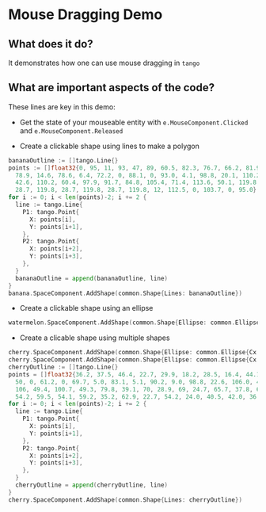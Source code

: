 # Mouse Dragging Demo

## What does it do?
It demonstrates how one can use mouse dragging in `tango`

## What are important aspects of the code?
These lines are key in this demo:

* Get the state of your mouseable entity with `e.MouseComponent.Clicked` and `e.MouseComponent.Released`

* Create a clickable shape using lines to make a polygon

```go
bananaOutline := []tango.Line{}
points := []float32{0, 95, 11, 93, 47, 89, 60.5, 82.3, 76.7, 66.2, 81.9, 57.0, 85.3, 31.5,
  78.9, 14.6, 78.6, 6.4, 72.2, 0, 88.1, 0, 93.0, 4.1, 98.8, 20.1, 110.2,
  42.6, 110.2, 60.4, 97.9, 91.7, 84.8, 105.4, 71.4, 113.6, 50.1, 119.8,
  28.7, 119.8, 28.7, 119.8, 28.7, 119.8, 12, 112.5, 0, 103.7, 0, 95.0}
for i := 0; i < len(points)-2; i += 2 {
  line := tango.Line{
    P1: tango.Point{
      X: points[i],
      Y: points[i+1],
    },
    P2: tango.Point{
      X: points[i+2],
      Y: points[i+3],
    },
  }
  bananaOutline = append(bananaOutline, line)
}
banana.SpaceComponent.AddShape(common.Shape{Lines: bananaOutline})
```

* Create a clickable shape using an ellipse

```go
watermelon.SpaceComponent.AddShape(common.Shape{Ellipse: common.Ellipse{Cx: 61, Cy: 50, Rx: 61, Ry: 50}})
```

* Create a clicable shape using multiple shapes

```go
cherry.SpaceComponent.AddShape(common.Shape{Ellipse: common.Ellipse{Cx: 25, Cy: 57.5, Rx: 25, Ry: 25.5}})
cherry.SpaceComponent.AddShape(common.Shape{Ellipse: common.Ellipse{Cx: 59, Cy: 75, Rx: 26, Ry: 25}})
cherryOutline := []tango.Line{}
points = []float32{36.2, 37.5, 46.4, 22.7, 29.9, 18.2, 28.5, 16.4, 44.1, 3.5,
  50, 0, 61.2, 0, 69.7, 5.0, 83.1, 5.1, 90.2, 9.0, 98.8, 22.6, 106.0, 45.9,
  106, 49.4, 100.7, 49.3, 79.8, 39.1, 70, 28.9, 69, 24.7, 65.7, 37.8, 65.7,
  54.2, 59.5, 54.1, 59.2, 35.2, 62.9, 22.7, 54.2, 24.0, 40.5, 42.0, 36.2, 37.5}
for i := 0; i < len(points)-2; i += 2 {
  line := tango.Line{
    P1: tango.Point{
      X: points[i],
      Y: points[i+1],
    },
    P2: tango.Point{
      X: points[i+2],
      Y: points[i+3],
    },
  }
  cherryOutline = append(cherryOutline, line)
}
cherry.SpaceComponent.AddShape(common.Shape{Lines: cherryOutline})
```
